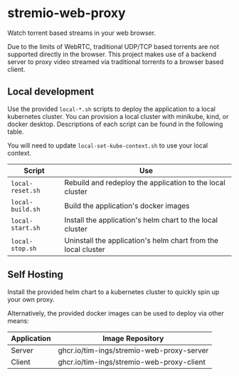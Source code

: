 # stremio-web-proxy

Watch torrent based streams in your web browser.

Due to the limits of WebRTC, traditional UDP/TCP based torrents are not supported directly in the browser. This project makes use of a backend server to proxy video streamed via traditional torrents to a browser based client.

## Local development

Use the provided `local-*.sh` scripts to deploy the application to a local kubernetes cluster. You can provision a local cluster with minikube, kind, or docker desktop. Descriptions of each script can be found in the following table.

You will need to update `local-set-kube-context.sh` to use your local context.

| Script | Use |
| --- | --- |
| `local-reset.sh` | Rebuild and redeploy the application to the local cluster |
| `local-build.sh` | Build the application's docker images |
| `local-start.sh` | Install the application's helm chart to the local cluster |
| `local-stop.sh` | Uninstall the application's helm chart from the local cluster |

## Self Hosting

Install the provided helm chart to a kubernetes cluster to quickly spin up your own proxy.

Alternatively, the provided docker images can be used to deploy via other means:

| Application | Image Repository |
| --- | --- |
| Server | ghcr.io/tim-ings/stremio-web-proxy-server |
| Client | ghcr.io/tim-ings/stremio-web-proxy-client |

